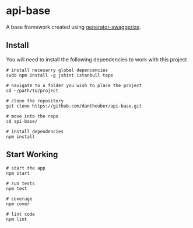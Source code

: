 # api-base

A base framework created using [generator-swaggerize](https://github.com/krakenjs/generator-swaggerize).


## Install
You will need to install the following dependencies to work with this project

```shell
# install necesarry global depencencies
sudo npm install -g jshint istanbull tape

# navigate to a folder you wish to place the project
cd ~/path/to/project

# clone the repository
git clone https://github.com/dantheuber/api-base.git

# move into the repo
cd api-base/

# install dependencies
npm install
```


## Start Working
```shell
# start the app
npm start

# run tests
npm test

# coverage
npm cover

# lint code
npm lint

```
